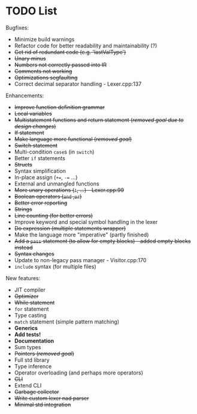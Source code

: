 #  TODO List

Bugfixes:
- Minimize build warnings
- Refactor code for better readability and maintainability (?)
- ~~Get rid of redundant code (e.g. 'lastValType')~~
- ~~Unary minus~~
- ~~Numbers not correctly passed into IR~~
- ~~Comments not working~~
- ~~Optimizations segfaulting~~
- Correct decimal separator handling - Lexer.cpp:137



Enhancements:
- ~~Improve function definition grammar~~
- ~~Local variables~~
- ~~Multistatement functions and return statement (_removed goal due to design changes_)~~
- ~~If statement~~
- ~~Make language more functional (_removed goal_)~~
- ~~Switch statement~~
- Multi-condition `case`s (in `switch`)
- Better `if` statements
- ~~Structs~~
- Syntax simplification
- In-place assign (`+=`, `-=` ...)
- External and unmangled functions
- ~~More unary operations (`!`, ...) - Lexer.cpp:99~~
- ~~Boolean operators (`and` ,`or`)~~
- ~~Better error reporting~~
- ~~Strings~~
- ~~Line counting (for better errors)~~
- Improve keyword and special symbol handling in the lexer
- ~~Do expression (multiple statements wrapper)~~
- Make the language more "imperative" (partly finished)
- ~~Add a `pass` statement (to allow for empty blocks) - added empty blocks instead~~
- ~~Syntax changes~~
- Update to non-legacy pass manager - Visitor.cpp:170
- `include` syntax (for multiple files)



New features:
- JIT compiler
- ~~Optimizer~~
- ~~While statement~~
- `for` statement
- Type casting
- `match` statement (simple pattern matching)
- **Generics**
- **Add tests!**
- __Documentation__
- Sum types
- ~~Pointers (_removed goal_)~~
- Full std library
- Type inference
- Operator overloading (and perhaps more operators)
- ~~CLI~~
- Extend CLI
- ~~Garbage collector~~
- ~~Write custom lexer nad parser~~
- ~~Minimal std integration~~
